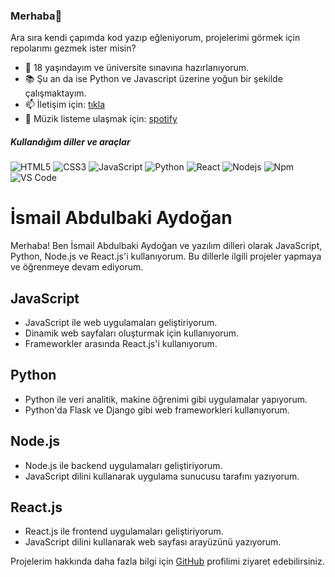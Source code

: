 ### Merhaba👋

Ara sıra kendi çapımda kod yazıp eğleniyorum, projelerimi görmek için repolarımı gezmek ister misin?

- 🔭 18 yaşındayım ve üniversite sınavına hazırlanıyorum.
- 📚 Şu an da ise Python ve Javascript üzerine yoğun bir şekilde çalışmaktayım.
- 📫 İletişim için: [tıkla](mailto:abdulbakiaydogan1@outlook.com)
- 🎵 Müzik listeme ulaşmak için: [spotify](https://open.spotify.com/user/wxxs3mhd4wxfg869wfe3ga5t4?si=1829ea8e06fa414b)

##### Kullandığım diller ve araçlar

![HTML5](https://img.shields.io/badge/-HTML5-%23E44D27?style=flat-square&logo=html5&logoColor=ffffff)
![CSS3](https://img.shields.io/badge/-CSS3-%231572B6?style=flat-square&logo=css3)
![JavaScript](https://img.shields.io/badge/-JavaScript-%23F7DF1C?style=flat-square&logo=javascript&logoColor=000000&labelColor=%23F7DF1C&color=%23FFCE5A)
![Python](http://img.shields.io/badge/-Python-3776AB?style=flat-square&logo=python&logoColor=ffffff)
![React](https://img.shields.io/badge/-React-61DAFB?style=flat-square&logo=react&logoColor=ffffff)
![Nodejs](https://img.shields.io/badge/-Nodejs-339933?style=flat-square&logo=Node.js&logoColor=ffffff)
![Npm](https://img.shields.io/badge/-npm-CB3837?style=flat-square&logo=npm)
![VS Code](http://img.shields.io/badge/-VS%20Code-007ACC?style=flat-square&logo=visual-studio-code&logoColor=ffffff)

# İsmail Abdulbaki Aydoğan

Merhaba! Ben İsmail Abdulbaki Aydoğan ve yazılım dilleri olarak JavaScript, Python, Node.js ve React.js'i kullanıyorum. Bu dillerle ilgili projeler yapmaya ve öğrenmeye devam ediyorum.

## JavaScript
- JavaScript ile web uygulamaları geliştiriyorum.
- Dinamik web sayfaları oluşturmak için kullanıyorum.
- Frameworkler arasında React.js'i kullanıyorum.

## Python
- Python ile veri analitik, makine öğrenimi gibi uygulamalar yapıyorum.
- Python'da Flask ve Django gibi web frameworkleri kullanıyorum.

## Node.js
- Node.js ile backend uygulamaları geliştiriyorum.
- JavaScript dilini kullanarak uygulama sunucusu tarafını yazıyorum.

## React.js
- React.js ile frontend uygulamaları geliştiriyorum.
- JavaScript dilini kullanarak web sayfası arayüzünü yazıyorum.

Projelerim hakkında daha fazla bilgi için [GitHub](https://github.com/ismim) profilimi ziyaret edebilirsiniz.

